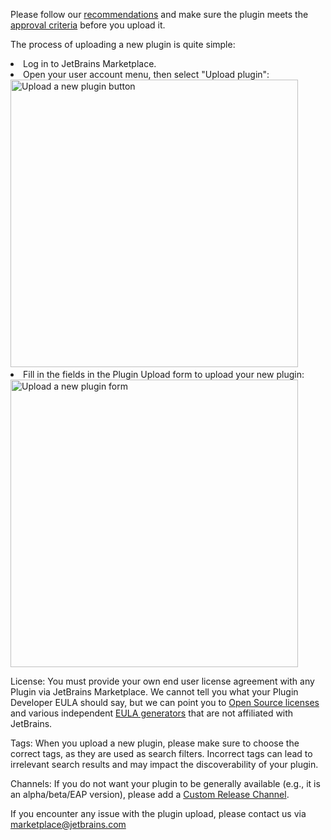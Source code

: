 [//]: # (title: Uploading a new plugin)

<note>
 <p>Please follow our <a href="plugin-overview-page.md">recommendations</a> and make sure the plugin meets the <a href="https://plugins.jetbrains.com/legal/approval-guidelines">approval criteria</a> before you upload it.
</p></note>
<p>The process of uploading a new plugin is quite simple:
<list type="decimal">
<li>Log in to JetBrains Marketplace.</li>
<li>Open your user account menu, then select "Upload plugin":
<img src="upload-plugin-button.png" alt="Upload a new plugin button"
                               width="460"/>
</li>
<li>Fill in the fields in the Plugin Upload form to upload your new plugin:
<img src="upload-plugin-form.png" alt="Upload a new plugin form"
                               width="460"/>

<control>License:</control>
You must provide your own end user license agreement with any Plugin via JetBrains Marketplace. We cannot tell you what your Plugin Developer EULA should say, but we can point you to <a href="https://opensource.org/licenses/alphabetical">Open Source licenses</a> and various independent <a href="https://www.google.com/search?q=software+eula+generator">EULA generators</a> that are not affiliated with JetBrains.

<control>Tags:</control>
When you upload a new plugin, please make sure to choose the correct tags, as they are used as search filters. Incorrect tags can lead to irrelevant search results and may impact the discoverability of your plugin.

<control>Channels:</control>
If you do not want your plugin to be generally available (e.g., it is an alpha/beta/EAP version), please add a <a href="https://plugins.jetbrains.com/docs/marketplace/custom-release-channels.html">Custom Release Channel</a>.
</li></list>
</p>

<tip><p>If you encounter any issue with the plugin upload, please contact us via <emphasis>marketplace@jetbrains.com</emphasis></p></tip>